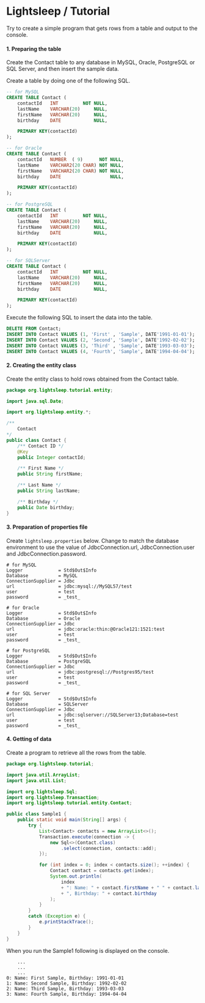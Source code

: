 Lightsleep / Tutorial
===========

Try to create a simple program that gets rows from a table and output to the console.

#### 1. Preparing the table

Create the Contact table to any database in MySQL, Oracle, PostgreSQL or SQL Server, and then insert the sample data.

Create a table by doing one of the following SQL.

```sql:ddl_mysql.sql
-- for MySQL
CREATE TABLE Contact (
    contactId   INT         NOT NULL,
    lastName    VARCHAR(20)     NULL,
    firstName   VARCHAR(20)     NULL,
    birthday    DATE            NULL,

    PRIMARY KEY(contactId)
);
```

```sql:ddl_oracle.sql
-- for Oracle
CREATE TABLE Contact (
    contactId   NUMBER  ( 9)      NOT NULL,
    lastName    VARCHAR2(20 CHAR) NOT NULL,
    firstName   VARCHAR2(20 CHAR) NOT NULL,
    birthday    DATE                  NULL,

    PRIMARY KEY(contactId)
);
```

```sql:ddl_postgresql.sql
-- for PostgreSQL
CREATE TABLE Contact (
    contactId   INT         NOT NULL,
    lastName    VARCHAR(20)     NULL,
    firstName   VARCHAR(20)     NULL,
    birthday    DATE            NULL,

    PRIMARY KEY(contactId)
);
```

```sql:ddl_sqlserver.sql
-- for SQLServer
CREATE TABLE Contact (
    contactId   INT         NOT NULL,
    lastName    VARCHAR(20)     NULL,
    firstName   VARCHAR(20)     NULL,
    birthday    DATE            NULL,

    PRIMARY KEY(contactId)
);
```

Execute the following SQL to insert the data into the table.

```sql:sample.sql
DELETE FROM Contact;
INSERT INTO Contact VALUES (1, 'First' , 'Sample', DATE'1991-01-01');
INSERT INTO Contact VALUES (2, 'Second', 'Sample', DATE'1992-02-02');
INSERT INTO Contact VALUES (3, 'Third' , 'Sample', DATE'1993-03-03');
INSERT INTO Contact VALUES (4, 'Fourth', 'Sample', DATE'1994-04-04');
````

#### 2. Creating the entity class

Create the entity class to hold rows obtained from the Contact table.

```java:Contact.java
package org.lightsleep.tutorial.entity;

import java.sql.Date;

import org.lightsleep.entity.*;

/**
    Contact
*/
public class Contact {
    /** Contact ID */
    @Key
    public Integer contactId;

    /** First Name */
    public String firstName;

    /** Last Name */
    public String lastName;

    /** Birthday */
    public Date birthday;
}
```

#### 3. Preparation of properties file

Create ```lightsleep.properties``` below.
Change to match the database environment to use the value of JdbcConnection.url, JdbcConnection.user and JdbcConnection.password.

```properties:lightsleep.properties
# for MySQL
Logger             = Std$Out$Info
Database           = MySQL
ConnectionSupplier = Jdbc
url                = jdbc:mysql://MySQL57/test
user               = test
password           = _test_
```

```properties:lightsleep.properties
# for Oracle
Logger             = Std$Out$Info
Database           = Oracle
ConnectionSupplier = Jdbc
url                = jdbc:oracle:thin:@Oracle121:1521:test
user               = test
password           = _test_
```

```properties:lightsleep.properties
# for PostgreSQL
Logger             = Std$Out$Info
Database           = PostgreSQL
ConnectionSupplier = Jdbc
url                = jdbc:postgresql://Postgres95/test
user               = test
password           = _test_
```

```properties:lightsleep.properties
# for SQL Server
Logger             = Std$Out$Info
Database           = SQLServer
ConnectionSupplier = Jdbc
url                = jdbc:sqlserver://SQLServer13;Database=test
user               = test
password           = _test_
```

#### 4. Getting of data
Create a program to retrieve all the rows from the table.

```java:Sample1.java
package org.lightsleep.tutorial;

import java.util.ArrayList;
import java.util.List;

import org.lightsleep.Sql;
import org.lightsleep.Transaction;
import org.lightsleep.tutorial.entity.Contact;

public class Sample1 {
    public static void main(String[] args) {
        try {
            List<Contact> contacts = new ArrayList<>();
            Transaction.execute(connection -> {
                new Sql<>(Contact.class)
                    .select(connection, contacts::add);
            });

            for (int index = 0; index < contacts.size(); ++index) {
                Contact contact = contacts.get(index);
                System.out.println(
                    index
                    + ": Name: " + contact.firstName + " " + contact.lastName
                    + ", Birthday: " + contact.birthday
                );
            }
        }
        catch (Exception e) {
            e.printStackTrace();
        }
    }
}
```

When you run the Sample1 following is displayed on the console.

```log:stdout
    ...
    ...
    ...
0: Name: First Sample, Birthday: 1991-01-01
1: Name: Second Sample, Birthday: 1992-02-02
2: Name: Third Sample, Birthday: 1993-03-03
3: Name: Fourth Sample, Birthday: 1994-04-04
```

